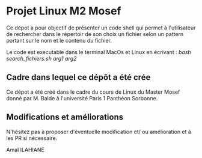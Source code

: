 # Projet Linux M2 Mosef

Ce dépot a pour objectif de présenter un code shell qui permet à l'utilisateur de rechercher dans le répertoir de son choix un fichier selon un pattern portant sur le nom et le contenu du fichier. 

Le code est executable dans le terminal MacOs et Linux en écrivant : 
*bash search_fichiers.sh arg1 arg2*

## Cadre dans lequel ce dépôt a été crée
Ce dépot a été créé dans le cadre du cours de Linux du Master Mosef donné par M. Balde à l'université Paris 1 Panthéon Sorbonne.


## Modifications et améliorations 
N'hésitez pas à proposer d'éventuelle modification et/ ou amélioration et à les PR si nécessaire. 


Amal ILAHIANE 


 
